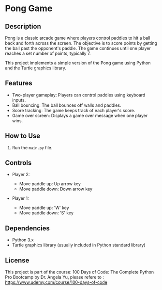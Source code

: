# Pong Game

## Description

Pong is a classic arcade game where players control paddles to hit a ball back and forth across the screen. The objective is to score points by getting the ball past the opponent's paddle. The game continues until one player reaches a set number of points, typically 7.

This project implements a simple version of the Pong game using Python and the Turtle graphics library.

## Features

- Two-player gameplay: Players can control paddles using keyboard inputs.
- Ball bouncing: The ball bounces off walls and paddles.
- Score tracking: The game keeps track of each player's score.
- Game over screen: Displays a game over message when one player wins.

## How to Use

1. Run the `main.py` file.

## Controls

- Player 2:
  - Move paddle up: Up arrow key
  - Move paddle down: Down arrow key

- Player 1:
  - Move paddle up: 'W' key
  - Move paddle down: 'S' key

## Dependencies

- Python 3.x
- Turtle graphics library (usually included in Python standard library)

## License

This project is part of the course: 100 Days of Code: The Complete Python Pro Bootcamp by Dr. Angela Yu, please refere to : https://www.udemy.com/course/100-days-of-code
